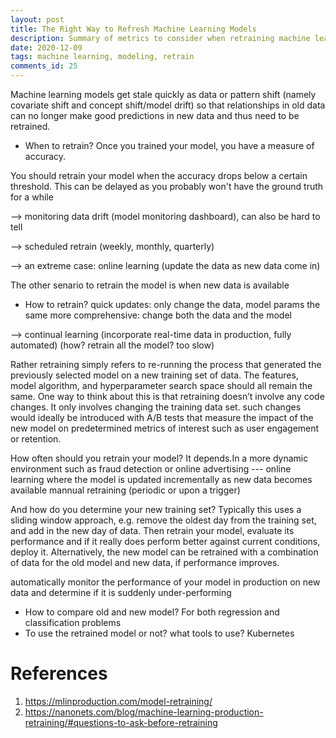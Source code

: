 ```yaml
---
layout: post
title: The Right Way to Refresh Machine Learning Models
description: Summary of metrics to consider when retraining machine learning models
date: 2020-12-09
tags: machine learning, modeling, retrain
comments_id: 25
---
```


Machine learning models get stale quickly as data or pattern shift (namely covariate shift and concept shift/model drift) so that relationships in old data can no longer make good predictions in new data and thus need to be retrained. 

- When to retrain?
Once you trained your model, you have a measure of accuracy.

You should retrain your model when the accuracy drops below a certain threshold. This can be delayed as you probably won't have the ground truth for a while


--> monitoring data drift (model monitoring dashboard), can also be hard to tell

--> scheduled retrain (weekly, monthly, quarterly)

--> an extreme case: online learning (update the data as new data come in)

The other senario to retrain the model is when new data is available

- How to retrain?
quick updates: only change the data, model params the same
more comprehensive: change both the data and the model

--> continual learning (incorporate real-time data in production, fully automated) (how? retrain all the model? too slow)

Rather retraining simply refers to re-running the process that generated the previously selected model on a new training set of data. The features, model algorithm, and hyperparameter search space should all remain the same. One way to think about this is that retraining doesn’t involve any code changes. It only involves changing the training data set.
such changes would ideally be introduced with A/B tests that measure the impact of the new model on predetermined metrics of interest such as user engagement or retention.

How often should you retrain your model? 
It depends.In a more dynamic environment such as fraud detection or online advertising --- online learning where the model is updated incrementally as new data becomes available
mannual retraining (periodic or upon a trigger)

And how do you determine your new training set?
Typically this uses a sliding window approach, e.g. remove the oldest day from the training set, and add in the new day of data. Then retrain your model, evaluate its performance and if it really does perform better against current conditions, deploy it. Alternatively, the new model can be retrained with a combination of data for the old model and new data, if performance improves.


automatically monitor the performance of your model in production on new data and determine if it is suddenly under-performing

- How to compare old and new model? For both regression and classification problems
- To use the retrained model or not?
what tools to use?
Kubernetes

# References
1. https://mlinproduction.com/model-retraining/
2. https://nanonets.com/blog/machine-learning-production-retraining/#questions-to-ask-before-retraining


